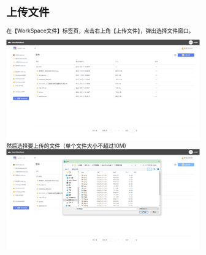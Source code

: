 # 上传文件

在【WorkSpace文件】标签页，点击右上角【上传文件】，弹出选择文件窗口。

![](/assets/upfile.png)然后选择要上传的文件（单个文件大小不超过10M\)![](/assets/upfiles.png)

